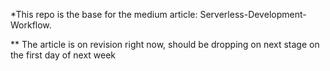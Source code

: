 *This repo is the base for the medium article: Serverless-Development-Workflow.

** The article is on revision right now, should be dropping on next stage on the first day of next week
